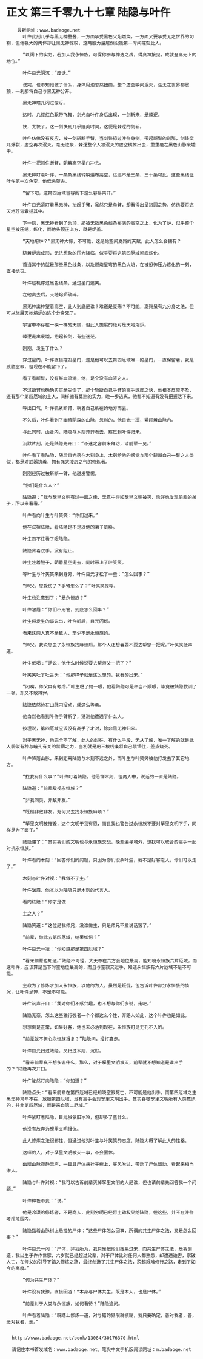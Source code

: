 # 正文 第三千零九十七章 陆隐与叶仵
        最新网址：www.badaoge.net
          叶仵此刻几乎与黑无神重叠，一方面承受黑色火焰燃烧，一方面又要承受无之世界的切割，但他强大的肉体却让黑无神惊叹，这两股力量居然没能第一时间摧毁此人。
      
          “以阁下的实力，若加入我永恒族，可保你参与神选之战，得真神接见，成就至高无上的地位。”
      
          叶仵目光阴沉：“废话。”
      
          说完，也不知他做了什么，身体周边忽然扭曲，整个虚空瞬间泯灭，连无之世界都震颤，一刹那将自己与黑无神分开。
      
          黑无神瞳孔闪过惊讶。
      
          这时，几缕红色飘带飞舞，剑光自叶仵身后出现，一剑斩来，是棘逻。
      
          快，太快了，这一剑快到几乎媲美时间，这便是棘逻的剑斩。
      
          叶仵仿佛没有反应，被一剑斩断手臂，当剑锋掠过叶仵身侧，带起断臂的刹那，剑锋突兀爆裂，虚空再次泯灭，毫无迹象，棘逻整个人被泯灭的虚空横推出去，重重砸在黑色山脉废墟中。
      
          叶仵一把抓住断臂，朝着高空星门冲去。
      
          黑无神盯着叶仵，一条条黑线转瞬遍布高空，远远不是三条，三十条可比，这些黑线让叶仵第一次色变，他低头望去。
      
          “留下吧，这第四厄域岂容阁下这么容易离开。”
      
          叶仵目光紧盯着黑无神，抬起手臂，虽然只是单臂，却看得出呈抱圆之势，仿佛要将这天地苍穹囊括其中。
      
          下一刻，黑无神看到了头顶，那被无数黑色线条布满的高空之上，化为了炉，似乎整个星空被压缩，炼化，而他头顶正上方，就是炉盖。
      
          “天地熔炉？”黑无神大惊，不可能，这是始空间夏殇的天赋，此人怎么会拥有？
      
          随着炉鼎成形，无法想象的压力降临，似乎要将这第四厄域彻底炼化。
      
          首当其中的就是那些黑色线条，以及燃烧星穹的黑色火焰，在被恐怖压力炼化的一刻，直接熄灭。
      
          叶仵趁机穿过黑色线条，通过星门逃离。
      
          在他离去后，天地熔炉破碎。
      
          黑无神出神望着高空，此人到底是谁？难道是夏殇？不可能，夏殇虽有九分身之法，但可以施展天地熔炉的这个分身死了。
      
          宇宙中不存在一模一样的天赋，但此人施展的绝对是天地熔炉。
      
          棘逻走出废墟，抬起长剑，有些迷茫。
      
          刚刚，发生了什么？
      
          穿过星门，叶仵直接摧毁星门，这是他可以去第四厄域唯一的星门，一直保留着，就是威胁空寂，但现在不能留下了。
      
          看了看断臂，没有鲜血流淌，他，是个没有血液之人。
      
          不过断臂也确确实实是受伤了，那个斩断自己手臂的高手速度之快，他根本反应不及，还有那个第四厄域的主人，同样拥有莫测的实力，晚一步逃离，他都不知道有没有把握活下来。
      
          呼出口气，叶仵抓紧断臂，朝着自己所在的地方而去。
      
          不久后，叶仵看到了幽暗阴森的山脉，忽然的，他目光一凛，紧盯着山脉内。
      
          与此同时，山脉内，陆隐与木刻齐齐看去，察觉到叶仵归来。
      
          沉默片刻，还是陆隐先开口：“不速之客前来拜访，请前辈一见。”
      
          叶仵看了看陆隐，随后目光落在木刻身上，木刻给他的感觉与那个斩断自己一臂之人类似，都是对武器执着，拥有强大凌厉之气的修炼者。
      
          刚刚经历过被斩断一臂，他越发警惕。
      
          “你们是什么人？”
      
          陆隐道：“我与孥里文明有过一面之缘，无意中得知孥里文明被灭，恰好也发现前辈的弟子，所以来看看。”
      
          叶仵看向叶生与叶笑笑：“你们过来。”
      
          他在试探陆隐，看陆隐是不是以他的弟子威胁。
      
          叶生忍不住看了眼陆隐。
      
          陆隐背着双手，没有阻止。
      
          叶生壮着胆子，朝着星空走去，同时带上了叶笑笑。
      
          等叶生与叶笑笑来到身旁，叶仵目光才松了一些：“怎么回事？”
      
          “师父，您受伤了？手臂怎么了？”叶笑笑惊呼。
      
          叶生也注意到了：“是永恒族？”
      
          叶仵皱眉：“你们不用管，到底怎么回事？”
      
          叶生将发生的事说出，叶仵听后，目光闪烁。
      
          看来这两人真不是敌人，至少不是永恒族的。
      
          “师父，我说您去了永恒族找麻烦后，那个人还想着要不要去帮您一把呢。”叶笑笑低声道。
      
          叶生低喝：“胡说，他什么时候说要去帮师父一把了？”
      
          叶笑笑吐了吐舌头：“他那样子就是这么想的，我看的出来。”
      
          “闭嘴，师父自有考虑。”叶生瞪了她一眼，他看陆隐可是相当不顺眼，毕竟被陆隐教训了一顿，却又不敢得罪。
      
          陆隐依然待在山脉内没动，就这么等着。
      
          他自然也看到叶仵手臂断了，猜测他遭遇了什么人。
      
          按理说，第四厄域应该没有高手了才对，除非黑无神归来。
      
          对于黑无神，他完全不了解，此人的过往，有什么手段，无从了解，唯一了解的就是此人貌似有种与瞳孔有关的禁锢之力，当初就是用三根线条将自己禁锢住，差点烧死。
      
          叶仵降落山脉，来到距离陆隐与木刻不远之外，而叶生与叶笑笑被他打发去了其它地方。
      
          “找我有什么事？”叶仵盯着陆隐，他忌惮木刻，但两人中，说话的一直是陆隐。
      
          陆隐道：“前辈敌视永恒族？”
      
          “非我同类，非敌非友。”
      
          “既然非敌非友，为何又去找永恒族麻烦？”
      
          “孥里文明被摧毁，这个文明于我有恩，而且我也警告过永恒族不要对孥里文明下手，同样是为了面子。”
      
          陆隐懂了：“其实我们的文明也与永恒族交战，晚辈遍寻域外，想找可以联合的高手一起对抗永恒族。”
      
          叶仵看向木刻：“回答你们的问题，只因为你们没杀叶生，我不是好客之人，你们可以走了。”
      
          木刻与叶仵对视：“我做不了主。”
      
          叶仵皱眉，他本以为陆隐只是木刻的代言人。
      
          看向陆隐：“你才是做
      
          主之人？”
      
          陆隐笑道：“这位是我师兄，没谁做主，只是师兄不爱说话罢了。”
      
          “前辈，你此去第四厄域，结果如何？”
      
          叶仵目光一凛：“你知道那是第四厄域？”
      
          “看来前辈也知道。”陆隐不奇怪，大天尊在六方会地位最高，能知晓永恒族六片厄域，而这叶仵，应该算是当下时空地位最高的，而且与空寂交过手，知道永恒族有六片厄域不是不可能。
      
          空寂为了修炼才加入永恒族，以他的为人，虽然是叛徒，但告诉叶仵部分永恒族的情况，让叶仵忌惮，不是不可能。
      
          叶仵沉声开口：“我对你们不感兴趣，也不想与你们多说，走吧。”
      
          陆隐无奈，怎么这些独行强者一个个都这么个性，弃路人如此，这个叶仵也是如此。
      
          想想倒是正常，如果好客，他也未必活到现在，永恒族可是无孔不入的。
      
          “前辈就不担心永恒族报复？”陆隐问，没打算走。
      
          叶仵目光扫过陆隐，又扫过木刻，沉默。
      
          “看来前辈真不想多说什么，那么，对于孥里文明被灭，前辈就不想知道是谁出手的？”陆隐再次开口。
      
          叶仵陡然盯向陆隐：“你知道？”
      
          陆隐点头：“看来前辈在第四厄域已经知晓空寂死亡，不可能是他出手，而第四厄域之主黑无神常年不在，放眼第四厄域，没有高手会对孥里文明出手，其实吞噬孥里文明所有人类意识的，并非第四厄域，而是来自第二厄域。”
      
          叶仵紧盯着陆隐，目光虽依旧冰冷，但却多了些什么。
      
          他没有放弃为孥里文明报仇。
      
          此人修炼之法很邪性，但通过他对叶生与叶笑笑的态度，陆隐大概了解此人的性格。
      
          这样的人，对于孥里文明被灭一事，不会罢休。
      
          幽暗山脉寂静无声，一具具尸体悬挂于树上，狂风吹过，带动了尸体飘动，看起来相当渗人。
      
          陆隐与叶仵对视：“我可以告诉前辈灭掉孥里文明的人是谁，但也请前辈先回答我一个问题。”
      
          叶仵神色不变：“说。”
      
          他是冷漠的修炼者，不是商人，此刻分明已经将主动权交给陆隐，但这些，并不在叶仵考虑范围内。
      
          陆隐指着山脉树上悬挂的尸体：“这些尸体怎么回事，所谓的共生尸体之法，又是怎么回事？”
      
          叶仵目光一闪：“尸体，非我所为，我只是把他们搜集过来，而共生尸体之法，是我创造，我出生于仵作世家，六岁就已经超过父辈，对于尸体比对任何人都熟悉，却遭遇迫害，家破人亡，在师父的引导下踏入修炼之路，最终创造了共生尸体之法，跨越艰难修行之路，走到了如今的高度。”
      
          “何为共生尸体？”
      
          叶仵没有犹豫，直接回道：“本身与尸体共生，既是本人，也是尸体。”
      
          “前辈对于人类与永恒族，如何看待？”陆隐追问。
      
          叶仵看着陆隐：“既踏上修炼一道，对与错的界限就模糊，我只要确定，善对我者，善，恶对我者，恶。”
      
      
      http://www.badaoge.net/book/13084/30176370.html
      
      请记住本书首发域名：www.badaoge.net。笔尖中文手机版阅读网址：m.badaoge.net